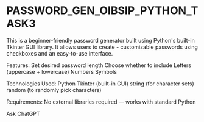 # PASSWORD_GEN_OIBSIP_PYTHON_TASK3
This is a beginner-friendly password generator built using Python's built-in Tkinter GUI library. It allows users to create - customizable passwords using checkboxes and an easy-to-use interface.  

Features:
Set desired password length
Choose whether to include
Letters (uppercase + lowercase)
Numbers 
Symbols 

Technologies Used:
Python 
Tkinter (built-in GUI)
string (for character sets)
random (to randomly pick characters)

Requirements:
No external libraries required — works with standard Python









Ask ChatGPT
